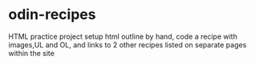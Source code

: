 # odin-recipes
HTML practice project
setup html outline by hand, code a recipe with images,UL and OL, and links to 2 other recipes listed on separate pages within the site
